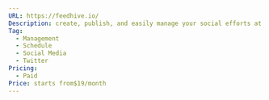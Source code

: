 ```yaml
---
URL: https://feedhive.io/
Description: create, publish, and easily manage your social efforts at scale with FeedHive's AI-powered platform.
Tag:
  - Management
  - Schedule
  - Social Media
  - Twitter
Pricing:
  - Paid
Price: starts from$19/month
---
```

